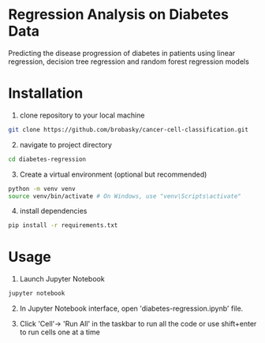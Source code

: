 
# Regression Analysis on Diabetes Data

Predicting the disease progression of diabetes in patients using linear regression, decision tree regression and random forest regression models


# Installation

1. clone repository to your local machine
```bash
git clone https://github.com/brobasky/cancer-cell-classification.git 
```
2. navigate to project directory
```bash
cd diabetes-regression
```
3. Create a virtual environment (optional but recommended)
```bash 
python -m venv venv
source venv/bin/activate # On Windows, use "venv\Scripts\activate"
```

4. install dependencies
```bash
pip install -r requirements.txt
```


# Usage

1. Launch Jupyter Notebook
```bash
jupyter notebook
```

2. In Jupyter Notebook interface, open 'diabetes-regression.ipynb' file.

3. Click 'Cell'-> 'Run All' in the taskbar to run all the code or use shift+enter to run cells one at a time
